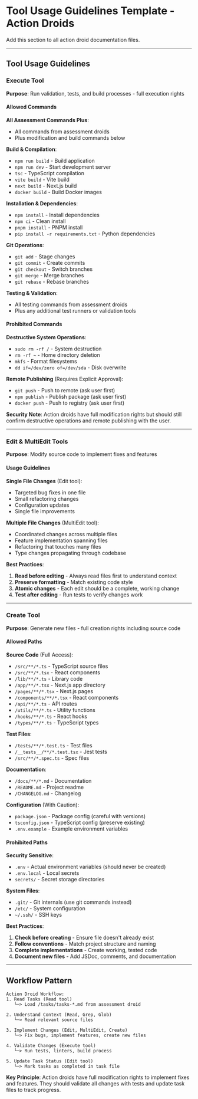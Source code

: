 # Tool Usage Guidelines Template - Action Droids

Add this section to all action droid documentation files.

---

## Tool Usage Guidelines

### Execute Tool
**Purpose**: Run validation, tests, and build processes - full execution rights

#### Allowed Commands
**All Assessment Commands Plus**:
- All commands from assessment droids
- Plus modification and build commands below

**Build & Compilation**:
- `npm run build` - Build application
- `npm run dev` - Start development server
- `tsc` - TypeScript compilation
- `vite build` - Vite build
- `next build` - Next.js build
- `docker build` - Build Docker images

**Installation & Dependencies**:
- `npm install` - Install dependencies
- `npm ci` - Clean install
- `pnpm install` - PNPM install
- `pip install -r requirements.txt` - Python dependencies

**Git Operations**:
- `git add` - Stage changes
- `git commit` - Create commits
- `git checkout` - Switch branches
- `git merge` - Merge branches
- `git rebase` - Rebase branches

**Testing & Validation**:
- All testing commands from assessment droids
- Plus any additional test runners or validation tools

#### Prohibited Commands
**Destructive System Operations**:
- `sudo rm -rf /` - System destruction
- `rm -rf ~` - Home directory deletion
- `mkfs` - Format filesystems
- `dd if=/dev/zero of=/dev/sda` - Disk overwrite

**Remote Publishing** (Requires Explicit Approval):
- `git push` - Push to remote (ask user first)
- `npm publish` - Publish package (ask user first)
- `docker push` - Push to registry (ask user first)

**Security Note**: Action droids have full modification rights but should still confirm destructive operations and remote publishing with the user.

---

### Edit & MultiEdit Tools
**Purpose**: Modify source code to implement fixes and features

#### Usage Guidelines
**Single File Changes** (Edit tool):
- Targeted bug fixes in one file
- Small refactoring changes
- Configuration updates
- Single file improvements

**Multiple File Changes** (MultiEdit tool):
- Coordinated changes across multiple files
- Feature implementation spanning files
- Refactoring that touches many files
- Type changes propagating through codebase

**Best Practices**:
1. **Read before editing** - Always read files first to understand context
2. **Preserve formatting** - Match existing code style
3. **Atomic changes** - Each edit should be a complete, working change
4. **Test after editing** - Run tests to verify changes work

---

### Create Tool
**Purpose**: Generate new files - full creation rights including source code

#### Allowed Paths
**Source Code** (Full Access):
- `/src/**/*.ts` - TypeScript source files
- `/src/**/*.tsx` - React components
- `/lib/**/*.ts` - Library code
- `/app/**/*.tsx` - Next.js app directory
- `/pages/**/*.tsx` - Next.js pages
- `/components/**/*.tsx` - React components
- `/api/**/*.ts` - API routes
- `/utils/**/*.ts` - Utility functions
- `/hooks/**/*.ts` - React hooks
- `/types/**/*.ts` - TypeScript types

**Test Files**:
- `/tests/**/*.test.ts` - Test files
- `/__tests__/**/*.test.tsx` - Jest tests
- `/src/**/*.spec.ts` - Spec files

**Documentation**:
- `/docs/**/*.md` - Documentation
- `/README.md` - Project readme
- `/CHANGELOG.md` - Changelog

**Configuration** (With Caution):
- `package.json` - Package config (careful with versions)
- `tsconfig.json` - TypeScript config (preserve existing)
- `.env.example` - Example environment variables

#### Prohibited Paths
**Security Sensitive**:
- `.env` - Actual environment variables (should never be created)
- `.env.local` - Local secrets
- `secrets/` - Secret storage directories

**System Files**:
- `.git/` - Git internals (use git commands instead)
- `/etc/` - System configuration
- `~/.ssh/` - SSH keys

**Best Practices**:
1. **Check before creating** - Ensure file doesn't already exist
2. **Follow conventions** - Match project structure and naming
3. **Complete implementations** - Create working, tested code
4. **Document new files** - Add JSDoc, comments, and documentation

---

## Workflow Pattern

```
Action Droid Workflow:
1. Read Tasks (Read tool)
   └─> Load /tasks/tasks-*.md from assessment droid
   
2. Understand Context (Read, Grep, Glob)
   └─> Read relevant source files
   
3. Implement Changes (Edit, MultiEdit, Create)
   └─> Fix bugs, implement features, create new files
   
4. Validate Changes (Execute tool)
   └─> Run tests, linters, build process
   
5. Update Task Status (Edit tool)
   └─> Mark tasks as completed in task file
```

**Key Principle**: Action droids have full modification rights to implement fixes and features. They should validate all changes with tests and update task files to track progress.

